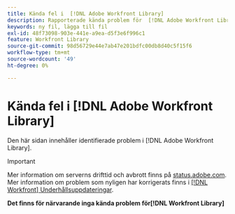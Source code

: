 ```yaml
---
title: Kända fel i  [!DNL Adobe Workfront Library]
description: Rapporterade kända problem för  [!DNL Adobe Workfront Library]
keywords: ny fil, lägga till fil
exl-id: 48f73098-903e-441e-a9ea-d5f3e6f996c1
feature: Workfront Library
source-git-commit: 98d56729e44e7ab47e201bdfc00db8d40c5f15f6
workflow-type: tm+mt
source-wordcount: '49'
ht-degree: 0%

---
```


# Kända fel i [!DNL Adobe Workfront Library]

Den här sidan innehåller identifierade problem i [!DNL Adobe Workfront Library].

>[!IMPORTANT]
>
>Mer information om serverns drifttid och avbrott finns på [status.adobe.com](https://status.adobe.com). Mer information om problem som nyligen har korrigerats finns i [[!DNL Workfront] Underhållsuppdateringar](../maintenance/current-updates.md).

**Det finns för närvarande inga kända problem för[!DNL Workfront Library]**

<!--


-->

